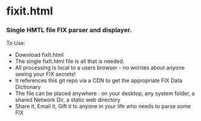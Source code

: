 # fixit.html

### Single HMTL file FIX parser and displayer. 

To Use:

- Download fixIt.html
- The single fixIt.html file is all that is needed. 
- All processing is local to a users browser - no worries about anyone seeing your FIX secrets!
- It references this git repo via a CDN to get the appropriate FIX Data Dictionary
- The file can be placed anywhere : on your desktop, any system folder, a shared Network Dir, a static web directory
- Share it, Email it, Gift it to anyone in your life who needs to parse some FIX 

